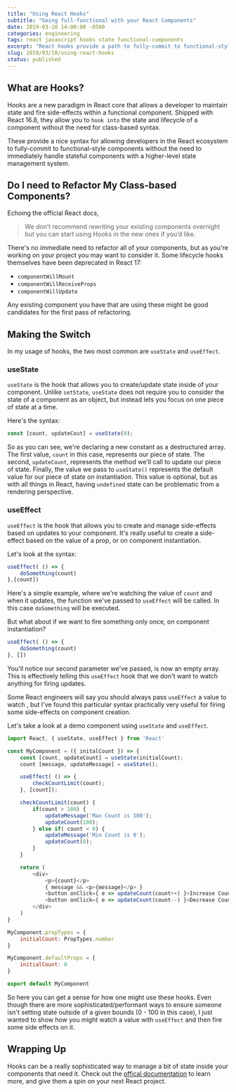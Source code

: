 ```yaml
---
title: "Using React Hooks"
subtitle: "Going full-functional with your React Components"
date: 2019-03-10 14:00:00 -0500
categories: engineering
tags: react javascript hooks state functional-components
excerpt: "React hooks provide a path to fully-commit to functional-style components without the need to handle small amounts of component state with a higher-level state management system."
slug: 2019/03/10/using-react-hooks
status: published
---
```


## What are Hooks?

Hooks are a new paradigm in React core that allows a developer to maintain state and fire side-effects within a functional component. Shipped with React 16.8, they allow you to `hook into` the state and lifecycle of a component without the need for class-based syntax.

These provide a nice syntax for allowing developers in the React ecosystem to fully-commit to functional-style components without the need to immediately handle stateful components with a higher-level state management system.

## Do I need to Refactor My Class-based Components?

Echoing the official React docs,

> We don’t recommend rewriting your existing components overnight but you can start using Hooks in the new ones if you’d like.

There's no immediate need to refactor all of your components, but as you're working on your project you may want to consider it. Some lifecycle hooks themselves have been deprecated in React 17:

- `componentWillMount`
- `componentWillReceiveProps`
- `componentWillUpdate`

Any existing component you have that are using these might be good candidates for the first pass of refactoring.

## Making the Switch

In my usage of hooks, the two most common are `useState` and `useEffect`.

### useState

`useState` is the hook that allows you to create/update state inside of your component. Unlike `setState`, `useState` does not require you to consider the state of a component as an object, but instead lets you focus on one piece of state at a time.

Here's the syntax:

```javascript
const [count, updateCout] = useState(0);
```

So as you can see, we're declaring a new constant as a destructured array. The first value, `count` in this case, represents our piece of state. The second, `updateCount`, represents the method we'll call to update our piece of state. Finally, the value we pass to `useState()` represents the default value for our piece of state on instantiation. This value is optional, but as with all things in React, having `undefined` state can be problematic from a rendering perspective.

### useEffect

`useEffect` is the hook that allows you to create and manage side-effects based on updates to your component. It's really useful to create a side-effect based on the value of a prop, or on component instantiation.

Let's look at the syntax:

```javascript
useEffect( () => {
    doSomething(count)
},[count])
```

Here's a simple example, where we're watching the value of `count` and when it updates, the function we've passed to `useEffect` will be called. In this case `doSomething` will be executed.

But what about if we want to fire something only once, on component instantiation?

```javascript
useEffect( () => {
    doSomething(count)
}, [])
```

You'll notice our second parameter we've passed, is now an empty array. This is effectively telling this `useEffect` hook that we don't want to watch anything for firing updates.

Some React engineers will say you should always pass `useEffect` a value to watch , but I've found this particular syntax practically very useful for firing some side-effects on component creation.

Let's take a look at a demo component using `useState` and `useEffect`.

```javascript
import React, { useState, useEffect } from 'React'

const MyComponent = ({ initalCount }) => {
    const [count, updateCount] = useState(initialCount);
    count [message, updateMessage] = useState();

    useEffect( () => {
        checkCountLimit(count);
    }, [count]);

    checkCountLimit(count) {
        if(count > 100) {
            updateMessage('Max Count is 100');
            updateCount(100);
        } else if( count < 0) {
            updateMessage('Min Count is 0');
            updateCount(0);
        }
    }

    return (
        <div>
            <p>{count}</p>
            { message && <p>{message}</p> }
            <button onClick={ e => updateCount(count++) }>Increase Count</button>
            <button onClick={ e => updateCount(count--) }>Decrease Count</button>
        </div>
    )
}

MyComponent.propTypes = {
    initialCount: PropTypes.number
}

MyComponent.defaultProps = {
    initialCount: 0
}

export default MyComponent
```

So here you can get a sense for how one might use these hooks. Even though there are more sophisticated/performant ways to ensure someone isn't setting state outside of a given bounds (0 - 100 in this case), I just wanted to show how you might watch a value with `useEffect` and then fire some side effects on it.

## Wrapping Up

Hooks can be a really sophisticated way to manage a bit of state inside your components that need it. Check out the [offical documentation](https://reactjs.org/docs/hooks-overview.html) to learn more, and give them a spin on your next React project.